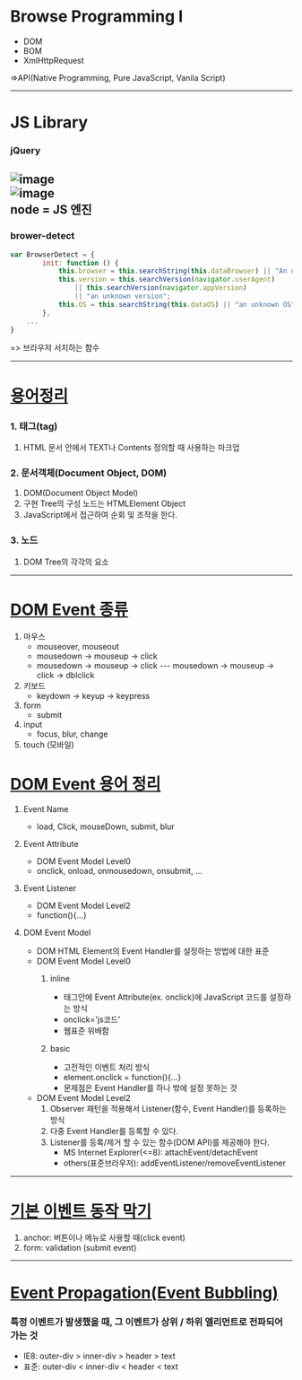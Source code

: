 # Browse Programming I
- DOM
- BOM
- XmlHttpRequest

=>API(Native Programming, Pure JavaScript, Vanila Script)

--- 

# JS Library
### jQuery
![image](https://user-images.githubusercontent.com/50813232/177063705-c972c7f2-dc94-4d1e-b366-009e4ebc696d.png)   
![image](https://user-images.githubusercontent.com/50813232/177063794-e8735754-a652-4335-86ec-721a091e7d70.png)   
**node = JS 엔진**   
---
### brower-detect
```javascript
var BrowserDetect = {
		init: function () {
			this.browser = this.searchString(this.dataBrowser) || "An unknown browser";
			this.version = this.searchVersion(navigator.userAgent)
				|| this.searchVersion(navigator.appVersion)
				|| "an unknown version";
			this.OS = this.searchString(this.dataOS) || "an unknown OS";
        },
    ...
}
```
=> 브라우저 서치하는 함수   

---
# [용어정리](https://github.com/Ahhhhhhyeong/frontend-dev-basics/blob/main/ch06/src/main/webapp/ex05.html)

### 1. 태그(tag)
1. HTML 문서 안에서 TEXT나 Contents 정의할 때 사용하는 마크업

### 2. 문서객체(Document Object, DOM)
1. DOM(Document Object Model)
2. 구현 Tree의 구성 노드는 HTMLElement Object
3. JavaScript에서 접근하여 순회 및 조작을 한다.

### 3. 노드	
1. DOM Tree의 각각의 요소

---
# [DOM Event 종류](https://github.com/Ahhhhhhyeong/frontend-dev-basics/blob/main/ch06/src/main/webapp/ex10.html)
1. 마우스
	- mouseover, mouseout
	- mousedown -> mouseup -> click
	- mousedown -> mouseup -> click --- mousedown -> mouseup -> click -> dblclick
2. 키보드
	- keydown -> keyup -> keypress
3. form
	- submit
4. input
	- focus, blur, change
5. touch (모바일)
	
# [DOM Event 용어 정리](#)
1. Event Name
	- load, Click, mouseDown, submit, blur

2. Event Attribute
	- DOM Event Model Level0
	- onclick, onload, onmousedown, onsubmit, ...

3. Event Listener
	- DOM Event Model Level2
	- function(){...}

4. DOM Event Model
	- DOM HTML Element의 Event Handler를 설정하는 방법에 대한 표준 
	- DOM Event Model Level0
		1. inline
			- 태그안에 Event Attribute(ex. onclick)에 JavaScript 코드를 설정하는 방식
			- onclick='js코드' 
			- 웹표준 위배함 

		2. basic
			- 고전적인 이벤트 처리 방식
			- element.onclick = function(){...}
			- 문제점은 Event Handler를 하나 밖에 설정 못하는 것
	- DOM Event Model Level2
		1. Observer 패턴을 적용해서 Listener(함수, Event Handler)를 등록하는 방식
		2. 다중 Event Handler를 등록할 수 있다.
		3. Listener를 등록/제거 할 수 있는 함수(DOM API)를 제공해야 한다.
			- MS Internet Explorer(<=8): attachEvent/detachEvent
			- others(표준브라우저): addEventListener/removeEventListener
---
# [기본 이벤트 동작 막기](https://github.com/Ahhhhhhyeong/frontend-dev-basics/blob/main/ch06/src/main/webapp/ex11.html)

1. anchor: 버튼이나 메뉴로 사용할 때(click event)
2. form: validation (submit event)

---
# [Event Propagation(Event Bubbling)](https://github.com/Ahhhhhhyeong/frontend-dev-basics/blob/main/ch06/src/main/webapp/ex16.html)

### 특정 이벤트가 발생했을 때, 그 이벤트가 상위 / 하위 엘리먼트로 전파되어 가는 것

- IE8: outer-div > inner-div > header > text
- 표준: outer-div < inner-div < header < text 